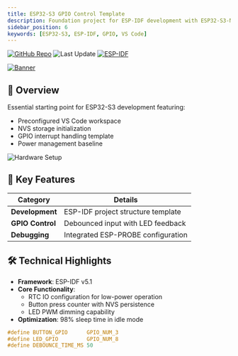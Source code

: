 ```yaml
---
title: ESP32-S3 GPIO Control Template
description: Foundation project for ESP-IDF development with ESP32-S3-N16R8
sidebar_position: 6
keywords: [ESP32-S3, ESP-IDF, GPIO, VS Code]
---
```

[![GitHub Repo](https://img.shields.io/badge/GitHub-Repo-blue?logo=github)](https://github.com/netraular/Esp-Idf_custom-blink) ![Last Update](https://img.shields.io/github/last-commit/netraular/Esp-Idf_custom-blink) [![ESP-IDF](https://img.shields.io/badge/ESP--IDF-v5.1-green?logo=espressif)](https://docs.espressif.com/projects/esp-idf/en/v5.1/esp32s3/)

[![Banner](https://placehold.co/600x200/2a2d32/FFF?text=Blink+Demo)](https://github.com/netraular/Esp-Idf_custom-blink)

## 📌 Overview
Essential starting point for ESP32-S3 development featuring:
- Preconfigured VS Code workspace
- NVS storage initialization
- GPIO interrupt handling template
- Power management baseline

![Hardware Setup](https://placehold.co/400x250/2a2d32/FFF?text=S3+Dev+Board)

## 🌟 Key Features

| **Category**       | **Details**                          |
|--------------------|--------------------------------------|
| **Development**    | ESP-IDF project structure template  |
| **GPIO Control**   | Debounced input with LED feedback    |
| **Debugging**      | Integrated ESP-PROBE configuration  |

## 🛠 Technical Highlights

- **Framework**: ESP-IDF v5.1
- **Core Functionality**:
  - RTC IO configuration for low-power operation
  - Button press counter with NVS persistence
  - LED PWM dimming capability
- **Optimization**: 98% sleep time in idle mode

```c
#define BUTTON_GPIO      GPIO_NUM_3
#define LED_GPIO         GPIO_NUM_8
#define DEBOUNCE_TIME_MS 50